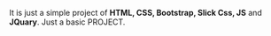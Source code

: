 It is just a simple project of <b>HTML, CSS, Bootstrap, Slick Css, JS</b> and <b>JQuary</b>. Just a basic PROJECT.
